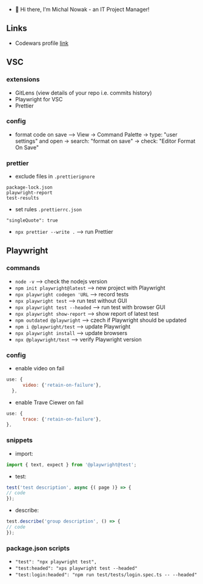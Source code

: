 - 👋 Hi there, I’m Michal Nowak - an IT Project Manager!

## Links
- Codewars profile [link](https://www.codewars.com/users/MichalNowak)

## VSC

### extensions
- GitLens (view details of your repo i.e. commits history)
- Playwright for VSC
- Prettier

### config
- format code on save --> View -> Command Palette -> type: "user settings" and open -> search: "format on save" -> check: "Editor Format On Save"

### prettier
- exclude files in `.prettierignore`
```
package-lock.json
playwright-report
test-results
```
- set rules `.prettierrc.json`
```
"singleQuote": true
```
- `npx prettier --write .` --> run Prettier


## Playwright

### commands 
- `node -v` --> check the nodejs version
- `npm init playwright@latest` --> new project with Playwright
- `npx playwright codegen 'URL` --> record tests
- `npx playwright test` --> run test without GUI
- `npx playwright test --headed` --> run test with browser GUI
- `npx playwright show-report` --> show report of latest test
- `npm outdated @playwright` --> czech if Playwright should be updated
- `npm i @playwright/test` --> update Playwright
- `npx playwright install` --> update browsers
- `npx @playwright/test` --> verify Playwright version

### config
- enable video on fail
```javascript
use: {
      video: {'retain-on-failure'},
  },
```
- enable Trave Ciewer on fail
```javascript
use: {
      trace: {'retain-on-failure'},
},
```

### snippets
- import:
```typescript
import { text, expect } from '@playwright@test';
```
- test:
```typescript
test('test description', async {( page )} => {
// code
});
```
- describe:
```typescript
test.describe('group description', () => {
// code
});
```

### package.json scripts
- `"test": "npx playwright test",`
- `"test:headed": "xps playwright test --headed"`
- `"test:login:headed": "npm run test/tests/login.spec.ts -- --headed"`
